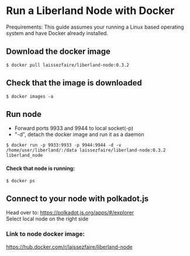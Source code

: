 # Run a Liberland Node with Docker   
 
 Prequirements:
 This guide assumes your running a Linux based operating system and have Docker already installed.  
 
 
## Download the docker image
```
$ docker pull laissezfaire/liberland-node:0.3.2
```

## Check that the image is downloaded
```
$ docker images -a
```

## Run node    
+ Forward ports 9933 and 9944 to local socket(-p)   
+ "-d", detach the docker image and run it as a daemon  
```
$ docker run -p 9933:9933 -p 9944:9944 -d -v /home/user/liberland/:/data laissezfaire/liberland-node:0.3.2 liberland_node
```

#### Check that node is running:   
```
$ docker ps
```

## Connect to your node with polkadot.js    
Head over to: https://polkadot.js.org/apps/#/explorer         
Select local node on the right side        


### Link to node docker image:    
https://hub.docker.com/r/laissezfaire/liberland-node   

